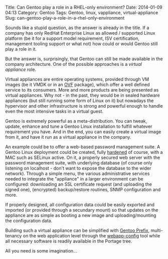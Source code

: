 Title: Can Gentoo play a role in a RHEL-only environment?
Date: 2014-01-09 04:13
Category: Gentoo
Tags: Gentoo, linux, vappliance, virtual-appliance
Slug: can-gentoo-play-a-role-in-a-rhel-only-environment

Sounds like a stupid question, as the answer is already in the title. If
a company has only RedHat Enterprise Linux as allowed / supported Linux
platform (be it for a support model requirement, ISV certification,
management tooling support or what not) how could or would Gentoo still
play a role in it.

But the answer is, surprisingly, that Gentoo can still be made available
in the company architecture. One of the possible approaches is a
*virtual appliance* role.

Virtual appliances are entire operating systems, provided through VM
images (be it VMDK or in an
[OVF](http://en.wikipedia.org/wiki/Open_Virtualization_Format) package),
which offer a well defined service to its consumers. More and more
products are being presented as virtual appliances. Why not - in the
past, they would be in sealed hardware appliances (but still running
some form of Linux on it) but nowadays the hypervisor and other
infrastructure is strong and powerful enough to handle even the most
intensive tasks in a virtual guest.

Gentoo is extremely powerful as a meta-distribution. You can tweak,
update, enhance and tune a Gentoo Linux installation to fulfill whatever
requirement you have. And in the end, you can easily create a virtual
image from it, and have it run as a virtual appliance in the company.

An example could be to offer a web-based password management suite. A
Gentoo Linux deployment could be created, fully
[hardened](https://wiki.gentoo.org/wiki/Project:Hardened) of course,
with a MAC such as SELinux active. On it, a properly secured web server
with the password management suite, with underlying database (of course
only listening on localhost - don't want to expose the database to the
wider network). Through a simple menu, the various administrative
services needed to integrate the "appliance" in a larger environment can
be configured: downloading an SSL certificate request (and uploading the
signed one), (encrypted) backup/restore routines, SNMP configuration and
more.

If properly designed, all configuration data could be easily exported
and imported (or provided through a secundary mount) so that updates on
the appliance are as simple as booting a new image and
uploading/mounting the configuration data.

Building such a virtual appliance can be simplified with [Gentoo
Prefix](http://www.gentoo.org/proj/en/gentoo-alt/prefix/), multi-tenancy
on the web application level through the
[webapp-config](http://www.gentoo.org/proj/en/webapps/index.xml) tool
while all necessary software is readily available in the Portage tree.

All you need is some imagination...
